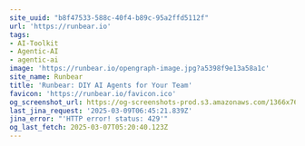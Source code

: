```yaml
---
site_uuid: "b8f47533-588c-40f4-b89c-95a2ffd5112f"
url: 'https://runbear.io'
tags:
- AI-Toolkit
- Agentic-AI
- agentic-ai
image: 'https://runbear.io/opengraph-image.jpg?a5398f9e13a58a1c'
site_name: Runbear
title: 'Runbear: DIY AI Agents for Your Team'
favicon: 'https://runbear.io/favicon.ico'
og_screenshot_url: https://og-screenshots-prod.s3.amazonaws.com/1366x768/80/false/e1ad6174ab571aa169bb0e923e33079fcab90568a4fe09d0c359e8d4eb9e3b24.jpeg
last_jina_request: '2025-03-09T06:45:21.839Z'
jina_error: "'HTTP error! status: 429'"
og_last_fetch: 2025-03-07T05:20:40.123Z
---
```


